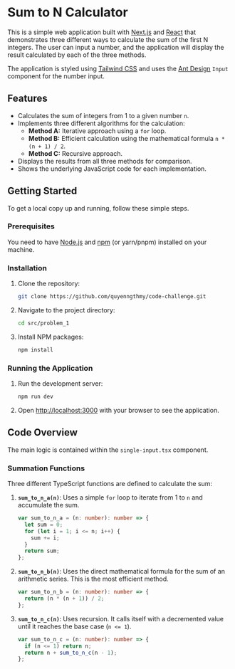 # Sum to N Calculator

This is a simple web application built with [Next.js](https://nextjs.org/) and [React](https://react.dev/) that demonstrates three different ways to
calculate the sum of the first N integers. The user can input a number, and the application will display the result calculated by each of the three
methods.

The application is styled using [Tailwind CSS](https://tailwindcss.com/) and uses the [Ant Design](https://ant.design/) `Input` component for the
number input.

## Features

- Calculates the sum of integers from 1 to a given number `n`.
- Implements three different algorithms for the calculation:
    - **Method A:** Iterative approach using a `for` loop.
    - **Method B:** Efficient calculation using the mathematical formula `n * (n + 1) / 2`.
    - **Method C:** Recursive approach.
- Displays the results from all three methods for comparison.
- Shows the underlying JavaScript code for each implementation.

## Getting Started

To get a local copy up and running, follow these simple steps.

### Prerequisites

You need to have [Node.js](https://nodejs.org/) and [npm](https://www.npmjs.com/) (or yarn/pnpm) installed on your machine.

### Installation

1. Clone the repository:
   ```sh
   git clone https://github.com/quyenngthmy/code-challenge.git
   ```
2. Navigate to the project directory:
   ```sh
   cd src/problem_1
   ```
3. Install NPM packages:
   ```sh
   npm install
   ```

### Running the Application

1. Run the development server:
   ```sh
   npm run dev
   ```
2. Open [http://localhost:3000](http://localhost:3000) with your browser to see the application.

## Code Overview

The main logic is contained within the `single-input.tsx` component.

### Summation Functions

Three different TypeScript functions are defined to calculate the sum:

1. **`sum_to_n_a(n)`**: Uses a simple `for` loop to iterate from 1 to `n` and accumulate the sum.
   ```typescript
   var sum_to_n_a = (n: number): number => {
     let sum = 0;
     for (let i = 1; i <= n; i++) {
       sum += i;
     }
     return sum;
   };
   ```

2. **`sum_to_n_b(n)`**: Uses the direct mathematical formula for the sum of an arithmetic series. This is the most efficient method.
   ```typescript
   var sum_to_n_b = (n: number): number => {
     return (n * (n + 1)) / 2;
   };
   ```

3. **`sum_to_n_c(n)`**: Uses recursion. It calls itself with a decremented value until it reaches the base case (`n <= 1`).
   ```typescript
   var sum_to_n_c = (n: number): number => {
     if (n <= 1) return n;
     return n + sum_to_n_c(n - 1);
   };
   ```